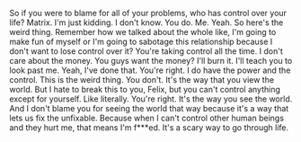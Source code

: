  So if you were to blame for all of your problems, who has control over your life? Matrix. I'm just kidding. I don't know. You do. Me. Yeah. So here's the weird thing. Remember how we talked about the whole like, I'm going to make fun of myself or I'm going to sabotage this relationship because I don't want to lose control over it? You're taking control all the time. I don't care about the money. You guys want the money? I'll burn it. I'll teach you to look past me. Yeah, I've done that. You're right. I do have the power and the control. This is the weird thing. You don't. It's the way that you view the world. But I hate to break this to you, Felix, but you can't control anything except for yourself. Like literally. You're right. It's the way you see the world. And I don't blame you for seeing the world that way because it's a way that lets us fix the unfixable. Because when I can't control other human beings and they hurt me, that means I'm f***ed. It's a scary way to go through life.